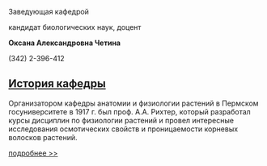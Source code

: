 Заведующая кафедрой
   

 кандидат биологических наук, доцент
   

**Оксана Александровна Четина** 
  

 (342) 2-396-412
   


  
[История кафедры](http://www.psu.ru/fakultety/biologicheskij-fakultet/kafedry/kafedra-fiziologii-rastenij-i-mikroorganizmov/istoriya-kafedry)
----------------------------------------------------------------------------------------------------------------------------





 Организатором кафедры анатомии и физиологии растений в Пермском госуниверситете в 1917 г. был проф. А.А. Рихтер, который разработал курсы дисциплин по физиологии растений и провел интересные исследования осмотических свойств и проницаемости корневых волосков растений.
 



[подробнее >>](http://www.psu.ru/fakultety/biologicheskij-fakultet/kafedry/kafedra-fiziologii-rastenij-i-mikroorganizmov/istoriya-kafedry)